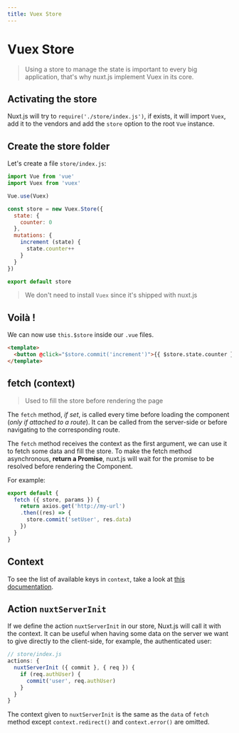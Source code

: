 ```yaml
---
title: Vuex Store
---
```


# Vuex Store

> Using a store to manage the state is important to every big application, that's why nuxt.js implement Vuex in its core.

## Activating the store

Nuxt.js will try to `require('./store/index.js')`, if exists, it will import `Vuex`, add it to the vendors and add the `store` option to the root `Vue` instance.

## Create the store folder

Let's create a file `store/index.js`:

```js
import Vue from 'vue'
import Vuex from 'vuex'

Vue.use(Vuex)

const store = new Vuex.Store({
  state: {
    counter: 0
  },
  mutations: {
    increment (state) {
      state.counter++
    }
  }
})

export default store
```

> We don't need to install `Vuex` since it's shipped with nuxt.js

## Voilà !

We can now use `this.$store` inside our `.vue` files.

```html
<template>
  <button @click="$store.commit('increment')">{{ $store.state.counter }}</button>
</template>
```

## fetch (context)

> Used to fill the store before rendering the page

The `fetch` method, *if set*, is called every time before loading the component (*only if attached to a route*). It can be called from the server-side or before navigating to the corresponding route.

The `fetch` method receives the context as the first argument, we can use it to fetch some data and fill the store. To make the fetch method asynchronous, **return a Promise**, nuxt.js will wait for the promise to be resolved before rendering the Component.

For example:
```js
export default {
  fetch ({ store, params }) {
    return axios.get('http://my-url')
    .then((res) => {
      store.commit('setUser', res.data)
    })
  }
}
```

## Context

To see the list of available keys in `context`, take a look at [this documentation](https://github.com/nuxt/nuxt.js/tree/master/examples/async-data#context).

## Action `nuxtServerInit`

If we define the action `nuxtServerInit` in our store, Nuxt.js will call it with the context. It can be useful when having some data on the server we want to give directly to the client-side, for example, the authenticated user:
```js
// store/index.js
actions: {
  nuxtServerInit ({ commit }, { req }) {
    if (req.authUser) {
      commit('user', req.authUser)
    }
  }
}
```

The context given to `nuxtServerInit` is the same as the `data` of `fetch` method except `context.redirect()` and `context.error()` are omitted.
